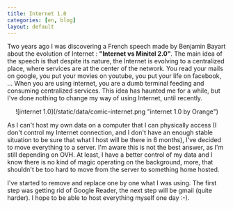 ```yaml
---
title: Internet 1.0
categories: [en, blog]
layout: default
---
```

Two years ago I was discovering a French speech made by
Benjamin Bayart about the evolution of Internet : 
__"Internet vs Minitel 2.0"__. The main idea of the speech
is that despite its nature, the Internet is evolving to a
centralized place, where services are at the center of the network.
You read your mails on google, you put your movies on youtube,
you put your life on facebook, ... When you are using internet,
you are a dumb terminal feeding and consuming centralized services.
This idea has haunted me for a while, but I've done nothing
to change my way of using Internet, until recently.

<center markdown="1">
        ![internet 1.0](/static/data/comic-internet.png "internet 1.0 by Orange")
</center>

As I can't host my own data on a computer that I can physically
access (I don't control my Internet connection, and I don't have
an enough stable situation to be sure that what I host will be
there in 6 months), I've decided to move everything to a server.
I'm aware this is not the best answer, as I'm still depending on
OVH. At least, I have a better control of my data and I know there
is no kind of magic operating on the background, more, that
shouldn't be too hard to move from the server to something
home hosted.

I've started to remove and replace one by one what I was using.
The first step was getting rid of Google Reader, the next step
will be gmail (quite harder). I hope to be able to host everything
myself one day :-).
